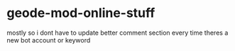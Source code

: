 # geode-mod-online-stuff
mostly so i dont have to update better comment section every time theres a new bot account or keyword
